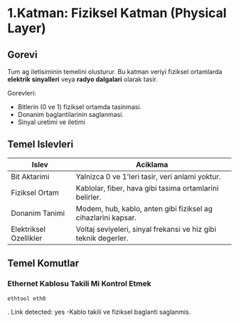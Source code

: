 # 1.Katman: Fiziksel Katman (Physical Layer)

## Gorevi
Tum ag iletisiminin temelini olusturur. Bu katman veriyi fiziksel ortamlarda **elektrik sinyalleri** veya **radyo dalgalari** olarak tasir.

Gorevleri:
- Bitlerin (0 ve 1) fiziksel ortamda tasinmasi.
- Donanim baglantilarinin saglanmasi. 
- Sinyal uretimi ve iletimi 

## Temel Islevleri

| Islev     | Aciklama                                                                    |
|-----------|-----------------------------------------------------------------------------|
| Bit Aktarimi | Yalnizca 0 ve 1'leri tasir, veri anlami yoktur.                          |
| Fiziksel Ortam | Kablolar, fiber, hava gibi tasima ortamlarini belirler.                |
| Donanim Tanimi | Modem, hub, kablo, anten gibi fiziksel ag cihazlarini kapsar.          |
| Elektriksel Ozellikler | Voltaj seviyeleri, sinyal frekansi ve hiz gibi teknik degerler.|


## Temel Komutlar

### Ethernet Kablosu Takili Mi Kontrol Etmek
```bash
ethtool eth0
```
. Link detected: yes -Kablo takili ve fiziksel baglanti saglanmis.

 
 
